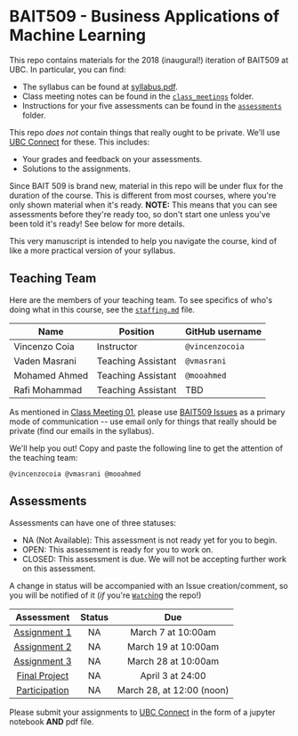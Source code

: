 # BAIT509 - Business Applications of Machine Learning

This repo contains materials for the 2018 (inaugural!) iteration of BAIT509 at UBC. In particular, you can find:

- The syllabus can be found at [syllabus.pdf](syllabus.pdf).
- Class meeting notes can be found in the [`class_meetings`](/class_meetings) folder.
- Instructions for your five assessments can be found in the [`assessments`](/assessments) folder.

This repo _does not_ contain things that really ought to be private. We'll use [UBC Connect](https://connect.ubc.ca/) for these. This includes:

- Your grades and feedback on your assessments.
- Solutions to the assignments. 

Since BAIT 509 is brand new, material in this repo will be under flux for the duration of the course. This is different from most courses, where you're only shown material when it's ready. __NOTE:__ This means that you can see assessments before they're ready too, so don't start one unless you've been told it's ready! See below for more details.

This very manuscript is intended to help you navigate the course, kind of like a more practical version of your syllabus. 

## Teaching Team

Here are the members of your teaching team. To see specifics of who's doing what in this course, see the [`staffing.md`](staffing.md) file.

| Name     | Position | GitHub username |
| -------- | -------- | --------------- |
| Vincenzo Coia | Instructor | `@vincenzocoia` |
| Vaden Masrani | Teaching Assistant | `@vmasrani` |
| Mohamed Ahmed | Teaching Assistant | `@mooahmed` |
| Rafi Mohammad | Teaching Assistant | TBD |

As mentioned in [Class Meeting 01](/class_meetings/cm01-intro.md), please use [BAIT509 Issues](https://github.com/vincenzocoia/BAIT509/issues) as a primary mode of communication -- use email only for things that really should be private (find our emails in the syllabus).

We'll help you out! Copy and paste the following line to get the attention of the teaching team:

`@vincenzocoia @vmasrani @mooahmed`


## Assessments

Assessments can have one of three statuses:

- NA (Not Available): This assessment is not ready yet for you to begin.
- OPEN: This assessment is ready for you to work on.
- CLOSED: This assessment is due. We will not be accepting further work on this assessment.

A change in status will be accompanied with an Issue creation/comment, so you will be notified of it (_if_ you're [`Watch`ing](https://help.github.com/articles/watching-and-unwatching-repositories/#watching-a-single-repository) the repo!)

| Assessment     | Status | Due    |
|:--------------:|:------:|:------:|
| [Assignment 1](/assessments/assignment1/assignment1.ipynb)   | NA   | March 7 at 10:00am  |
| [Assignment 2](/assessments/assignment2/assignment2.ipynb)   | NA   | March 19 at 10:00am |
| [Assignment 3](/assessments/assignment3/assignment3.ipynb)   | NA   | March 28 at 10:00am |
| [Final Project](/assessments/final_project/final.md)         | NA   | April 3 at 24:00    |
| [Participation](/assessments/participation/participation.md) | NA   | March 28, at 12:00 (noon)  |

Please submit your assignments to [UBC Connect](https://connect.ubc.ca/) in the form of a jupyter notebook __AND__ pdf file.

